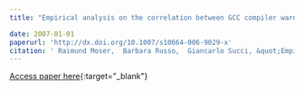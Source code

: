```yaml
---
title: "Empirical analysis on the correlation between GCC compiler warnings and revision numbers of source files in five industrial software projects"

date: 2007-01-01
paperurl: 'http://dx.doi.org/10.1007/s10664-006-9029-x'
citation: ' Raimund Moser,  Barbara Russo,  Giancarlo Succi, &quot;Empirical analysis on the correlation between GCC compiler warnings and revision numbers of source files in five industrial software projects.&quot;, 2007.'
---
```

[Access paper here](http://dx.doi.org/10.1007/s10664-006-9029-x){:target="_blank"}
